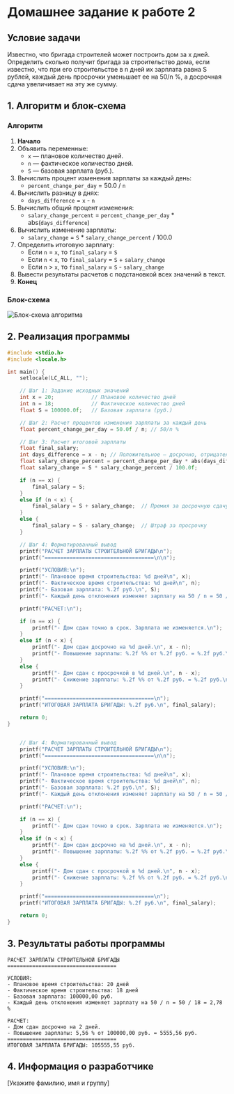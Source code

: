 # Домашнее задание к работе 2

## Условие задачи
Известно, что бригада строителей может построить дом за x дней. Определить сколько получит бригада за строительство дома, если известно, что при его строительстве в n дней их зарплата равна S рублей, каждый день просрочки уменьшает ее на 50/n %, а досрочная сдача увеличивает на эту же сумму.

## 1. Алгоритм и блок-схема

### Алгоритм
1. **Начало**
2. Объявить переменные:
   - `x` — плановое количество дней.
   - `n` — фактическое количество дней.
   - `S` — базовая зарплата (руб.).
3. Вычислить процент изменения зарплаты за каждый день:
   - `percent_change_per_day` = 50.0 / `n`
4. Вычислить разницу в днях:
   - `days_difference` = `x` - `n`
5. Вычислить общий процент изменения:
   - `salary_change_percent` = `percent_change_per_day` * abs(`days_difference`)
6. Вычислить изменение зарплаты:
   - `salary_change` = `S` * `salary_change_percent` / 100.0
7. Определить итоговую зарплату:
   - Если `n` = `x`, то `final_salary` = `S`
   - Если `n` < `x`, то `final_salary` = `S` + `salary_change`
   - Если `n` > `x`, то `final_salary` = `S` - `salary_change`
8. Вывести результаты расчетов с подстановкой всех значений в текст.
9. **Конец**

### Блок-схема
![Блок-схема алгоритма](lab_2_schema.png)

## 2. Реализация программы

```c
#include <stdio.h>
#include <locale.h>

int main() {
    setlocale(LC_ALL, "");

    // Шаг 1: Задание исходных значений
    int x = 20;            // Плановое количество дней
    int n = 18;            // Фактическое количество дней
    float S = 100000.0f;   // Базовая зарплата (руб.)

    // Шаг 2: Расчет процентов изменения зарплаты за каждый день
    float percent_change_per_day = 50.0f / n; // 50/n %

    // Шаг 3: Расчет итоговой зарплаты
    float final_salary;
    int days_difference = x - n; // Положительное — досрочно, отрицательное — просрочка
    float salary_change_percent = percent_change_per_day * abs(days_difference);
    float salary_change = S * salary_change_percent / 100.0f;

    if (n == x) {
        final_salary = S;
    }
    else if (n < x) {
        final_salary = S + salary_change;  // Премия за досрочную сдачу
    }
    else {
        final_salary = S - salary_change;  // Штраф за просрочку
    }

    // Шаг 4: Форматированный вывод
    printf("РАСЧЕТ ЗАРПЛАТЫ СТРОИТЕЛЬНОЙ БРИГАДЫ\n");
    printf("===================================\n\n");

    printf("УСЛОВИЯ:\n");
    printf("- Плановое время строительства: %d дней\n", x);
    printf("- Фактическое время строительства: %d дней\n", n);
    printf("- Базовая зарплата: %.2f руб.\n", S);
    printf("- Каждый день отклонения изменяет зарплату на 50 / n = 50 / %d = %.2f %%\n\n", n, percent_change_per_day);

    printf("РАСЧЕТ:\n");

    if (n == x) {
        printf("- Дом сдан точно в срок. Зарплата не изменяется.\n");
    }
    else if (n < x) {
        printf("- Дом сдан досрочно на %d дней.\n", x - n);
        printf("- Повышение зарплаты: %.2f %% от %.2f руб. = %.2f руб.\n", salary_change_percent, S, salary_change);
    }
    else {
        printf("- Дом сдан с просрочкой в %d дней.\n", n - x);
        printf("- Снижение зарплаты: %.2f %% от %.2f руб. = %.2f руб.\n", salary_change_percent, S, salary_change);
    }

    printf("===================================\n");
    printf("ИТОГОВАЯ ЗАРПЛАТА БРИГАДЫ: %.2f руб.\n", final_salary);

    return 0;
}


    // Шаг 4: Форматированный вывод
    printf("РАСЧЕТ ЗАРПЛАТЫ СТРОИТЕЛЬНОЙ БРИГАДЫ\n");
    printf("===================================\n\n");

    printf("УСЛОВИЯ:\n");
    printf("- Плановое время строительства: %d дней\n", x);
    printf("- Фактическое время строительства: %d дней\n", n);
    printf("- Базовая зарплата: %.2f руб.\n", S);
    printf("- Каждый день отклонения изменяет зарплату на 50 / n = 50 / %d = %.2f %%\n\n", n, percent_change_per_day);

    printf("РАСЧЕТ:\n");

    if (n == x) {
        printf("- Дом сдан точно в срок. Зарплата не изменяется.\n");
    }
    else if (n < x) {
        printf("- Дом сдан досрочно на %d дней.\n", x - n);
        printf("- Повышение зарплаты: %.2f %% от %.2f руб. = %.2f руб.\n", salary_change_percent, S, salary_change);
    }
    else {
        printf("- Дом сдан с просрочкой в %d дней.\n", n - x);
        printf("- Снижение зарплаты: %.2f %% от %.2f руб. = %.2f руб.\n", salary_change_percent, S, salary_change);
    }

    printf("===================================\n");
    printf("ИТОГОВАЯ ЗАРПЛАТА БРИГАДЫ: %.2f руб.\n", final_salary);

    return 0;
}
```

## 3. Результаты работы программы
```
РАСЧЕТ ЗАРПЛАТЫ СТРОИТЕЛЬНОЙ БРИГАДЫ
===================================

УСЛОВИЯ:
- Плановое время строительства: 20 дней
- Фактическое время строительства: 18 дней
- Базовая зарплата: 100000,00 руб.
- Каждый день отклонения изменяет зарплату на 50 / n = 50 / 18 = 2,78 %

РАСЧЕТ:
- Дом сдан досрочно на 2 дней.
- Повышение зарплаты: 5,56 % от 100000,00 руб. = 5555,56 руб.
===================================
ИТОГОВАЯ ЗАРПЛАТА БРИГАДЫ: 105555,55 руб.
```

## 4. Информация о разработчике
[Укажите фамилию, имя и группу]
